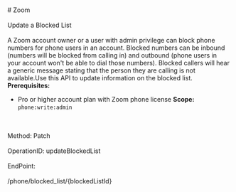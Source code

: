 <br>#     Zoom</br>
<br>Update a Blocked List</br>
<br>A Zoom account owner or a user with admin privilege can block phone numbers for phone users in an account. Blocked numbers can be inbound (numbers will be blocked from calling in) and outbound (phone users in your account won't be able to dial those numbers). Blocked callers will hear a generic message stating that the person they are calling is not available.Use this API to update information on the blocked list.
**Prerequisites:**
* Pro or higher account plan with Zoom phone license
**Scope:** `phone:write:admin` 




</br>
<br>Method: Patch</br>
<br>OperationID: updateBlockedList</br>
<br>EndPoint:</br>
<br>/phone/blocked_list/{blockedListId}</br>
